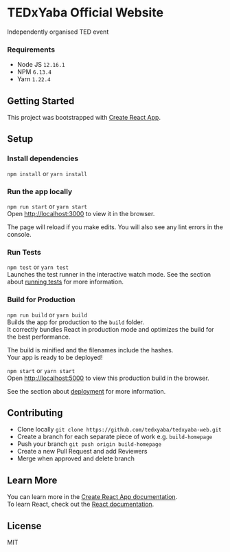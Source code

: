 # TEDxYaba Official Website
Independently organised TED event

### Requirements
* Node JS `12.16.1`
* NPM `6.13.4`
* Yarn `1.22.4`

## Getting Started
This project was bootstrapped with [Create React App](https://github.com/facebook/create-react-app).

## Setup
### Install dependencies
`npm install` or `yarn install`

### Run the app locally
`npm run start` or `yarn start` <br>
Open [http://localhost:3000](http://localhost:3000) to view it in the browser.

The page will reload if you make edits.
You will also see any lint errors in the console.

### Run Tests
`npm test` or `yarn test` <br>
Launches the test runner in the interactive watch mode.
See the section about [running tests](https://facebook.github.io/create-react-app/docs/running-tests) for more information.

### Build for Production
`npm run build` or `yarn build` <br>
Builds the app for production to the `build` folder.<br>
It correctly bundles React in production mode and optimizes the build for the best performance.

The build is minified and the filenames include the hashes.<br>
Your app is ready to be deployed!

`npm start` or `yarn start` <br>
Open [http://localhost:5000](http://localhost:5000) to view this production build in the browser.

See the section about [deployment](https://facebook.github.io/create-react-app/docs/deployment) for more information.

## Contributing

* Clone locally `git clone https://github.com/tedxyaba/tedxyaba-web.git`
* Create a branch for each separate piece of work e.g. `build-homepage`
* Push your branch `git push origin build-homepage`
* Create a new Pull Request and add Reviewers
* Merge when approved and delete branch

## Learn More

You can learn more in the [Create React App documentation](https://facebook.github.io/create-react-app/docs/getting-started). <br>
To learn React, check out the [React documentation](https://reactjs.org/).

License
----

MIT

